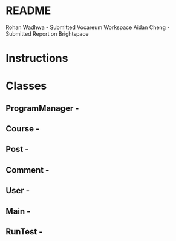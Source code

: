 # README
Rohan Wadhwa - Submitted Vocareum Workspace
Aidan Cheng - Submitted Report on Brightspace

# Instructions

# Classes 
ProgramManager - 
- 

Course  - 
-

Post - 
-

Comment - 
-

User - 
-

Main -
-

RunTest -
-
